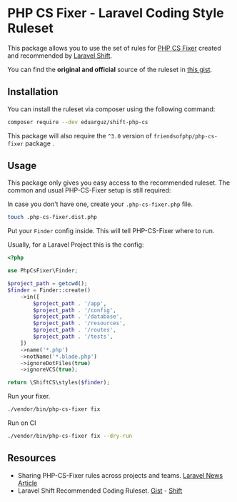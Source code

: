 #  PHP CS Fixer - Laravel Coding Style Ruleset 

This package allows you to use the set of rules for [PHP CS Fixer](https://github.com/FriendsOfPhp/PHP-CS-Fixer) created and recommended by [Laravel Shift](https://laravelshift.com/).

You can find the **original and official** source of the ruleset in [this gist](https://gist.github.com/laravel-shift/cab527923ed2a109dda047b97d53c200).


## Installation
You can install the ruleset via composer using the following command:

```sh
composer require --dev eduarguz/shift-php-cs
```

This package will also require the `^3.0` version of `friendsofphp/php-cs-fixer` package .

## Usage
This package only gives you easy access to the recommended ruleset. The common and usual PHP-CS-Fixer setup
is still required:

In case you don't have one, create your `.php-cs-fixer.php` file.

```sh
touch .php-cs-fixer.dist.php
```

Put your `Finder` config inside. This will tell PHP-CS-Fixer where to run.

Usually, for a Laravel Project this is the config:

```php
<?php

use PhpCsFixer\Finder;

$project_path = getcwd();
$finder = Finder::create()
    ->in([
        $project_path . '/app',
        $project_path . '/config',
        $project_path . '/database',
        $project_path . '/resources',
        $project_path . '/routes',
        $project_path . '/tests',
    ])
    ->name('*.php')
    ->notName('*.blade.php')
    ->ignoreDotFiles(true)
    ->ignoreVCS(true);

return \ShiftCS\styles($finder);

```

Run your fixer.

```sh
./vendor/bin/php-cs-fixer fix
```

Run on CI

```sh
./vendor/bin/php-cs-fixer fix --dry-run
```


## Resources

- Sharing PHP-CS-Fixer rules across projects and teams. [Laravel News Article](https://laravel-news.com/sharing-php-cs-fixer-rules-across-projects-and-teams)
- Laravel Shift Recommended Coding Ruleset. [Gist](https://gist.github.com/laravel-shift/cab527923ed2a109dda047b97d53c200) - [Shift](https://laravelshift.com/)
